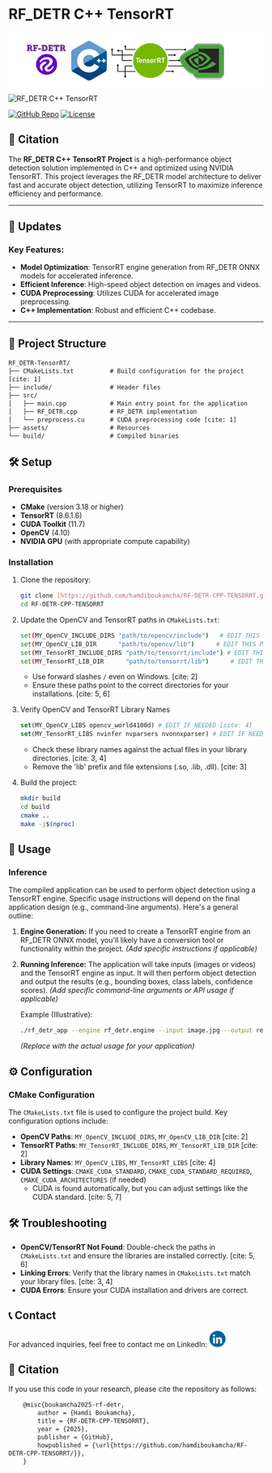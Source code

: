 # RF_DETR C++ TensorRT
![RF_DETR C++ TensorRT ](asset/RF_DETR-CPP-TensorRT.JPG)
![RF_DETR C++ TensorRT ](asset/Results-2.gif)

[![GitHub Repo](https://img.shields.io/badge/GitHub-Repo-blue?style=flat&logo=GitHub)](https://github.com/yourusername/RF_DETR-TensorRT)
[![License](https://img.shields.io/badge/License-MIT-lightgreen?style=flat&logo=License)](https://github.com/yourusername/RF_DETR-TensorRT/blob/main/LICENSE)

## 📜 Citation

The **RF_DETR C++ TensorRT Project** is a high-performance object detection solution implemented in C++ and optimized using NVIDIA TensorRT. This project leverages the RF_DETR model architecture to deliver fast and accurate object detection, utilizing TensorRT to maximize inference efficiency and performance.

---

## 📢 Updates

### Key Features:

* **Model Optimization**: TensorRT engine generation from RF_DETR ONNX models for accelerated inference.
* **Efficient Inference**: High-speed object detection on images and videos.
* **CUDA Preprocessing**: Utilizes CUDA for accelerated image preprocessing.
* **C++ Implementation**: Robust and efficient C++ codebase.

---

## 📂 Project Structure

    RF_DETR-TensorRT/
    ├── CMakeLists.txt          # Build configuration for the project [cite: 1]
    ├── include/                # Header files
    ├── src/
    │   ├── main.cpp            # Main entry point for the application
    │   ├── RF_DETR.cpp         # RF_DETR implementation
    │   └── preprocess.cu       # CUDA preprocessing code [cite: 1]
    ├── assets/                 # Resources
    └── build/                  # Compiled binaries

## 🛠️ Setup

### Prerequisites

* **CMake** (version 3.18 or higher)
* **TensorRT** (8.6.1.6)
* **CUDA Toolkit** (11.7)
* **OpenCV** (4.10)
* **NVIDIA GPU** (with appropriate compute capability)

### Installation

1.  Clone the repository:

    ```bash
    git clone [https://github.com/hamdiboukamcha/RF-DETR-CPP-TENSORRT.git](https://www.google.com/search?q=https://github.com/hamdiboukamcha/RF-DETR-CPP-TENSORRT.git)
    cd RF-DETR-CPP-TENSORRT
    ```

2.  Update the OpenCV and TensorRT paths in `CMakeLists.txt`:

    ```bash
    set(MY_OpenCV_INCLUDE_DIRS "path/to/opencv/include")   # EDIT THIS PATH [cite: 2]
    set(MY_OpenCV_LIB_DIR      "path/to/opencv/lib")      # EDIT THIS PATH [cite: 2]
    set(MY_TensorRT_INCLUDE_DIRS "path/to/tensorrt/include") # EDIT THIS PATH [cite: 2]
    set(MY_TensorRT_LIB_DIR      "path/to/tensorrt/lib")      # EDIT THIS PATH [cite: 2]
    ```

    * Use forward slashes `/` even on Windows. [cite: 2]
    * Ensure these paths point to the correct directories for your installations. [cite: 5, 6]

3.  Verify OpenCV and TensorRT Library Names

    ```cmake
    set(MY_OpenCV_LIBS opencv_world4100d) # EDIT IF NEEDED [cite: 4]
    set(MY_TensorRT_LIBS nvinfer nvparsers nvonnxparser) # EDIT IF NEEDED [cite: 4]
    ```

    * Check these library names against the actual files in your library directories. [cite: 3, 4]
    * Remove the 'lib' prefix and file extensions (.so, .lib, .dll). [cite: 3]

4.  Build the project:

    ```bash
    mkdir build
    cd build
    cmake ..
    make -j$(nproc)
    ```

## 🚀 Usage

### Inference

The compiled application can be used to perform object detection using a TensorRT engine.  Specific usage instructions will depend on the final application design (e.g., command-line arguments).  Here's a general outline:

1.  **Engine Generation:** If you need to create a TensorRT engine from an RF_DETR ONNX model, you'll likely have a conversion tool or functionality within the project.  *(Add specific instructions if applicable)*
2.  **Running Inference:** The application will take inputs (images or videos) and the TensorRT engine as input.  It will then perform object detection and output the results (e.g., bounding boxes, class labels, confidence scores).  *(Add specific command-line arguments or API usage if applicable)*

    Example (Illustrative):

    ```bash
    ./rf_detr_app --engine rf_detr.engine --input image.jpg --output results.json
    ```

    *(Replace with the actual usage for your application)*

## ⚙️ Configuration

### CMake Configuration

The `CMakeLists.txt` file is used to configure the project build. Key configuration options include:

* **OpenCV Paths**:  `MY_OpenCV_INCLUDE_DIRS`, `MY_OpenCV_LIB_DIR` [cite: 2]
* **TensorRT Paths**: `MY_TensorRT_INCLUDE_DIRS`, `MY_TensorRT_LIB_DIR` [cite: 2]
* **Library Names**: `MY_OpenCV_LIBS`, `MY_TensorRT_LIBS` [cite: 4]
* **CUDA Settings**: `CMAKE_CUDA_STANDARD`, `CMAKE_CUDA_STANDARD_REQUIRED`, `CMAKE_CUDA_ARCHITECTURES` (if needed)
    * CUDA is found automatically, but you can adjust settings like the CUDA standard. [cite: 5, 7]

## 🛠️ Troubleshooting

* **OpenCV/TensorRT Not Found**: Double-check the paths in `CMakeLists.txt` and ensure the libraries are installed correctly. [cite: 5, 6]
* **Linking Errors**: Verify that the library names in `CMakeLists.txt` match your library files. [cite: 3, 4]
* **CUDA Errors**: Ensure your CUDA installation and drivers are correct.

## 📞 Contact

For advanced inquiries, feel free to contact me on LinkedIn: <a href="https://www.linkedin.com/in/hamdi-boukamcha/" target="_blank"> <img src="asset/blue-linkedin-logo.png" alt="LinkedIn" width="32" height="32"></a>

## 📜 Citation

If you use this code in your research, please cite the repository as follows:

        @misc{boukamcha2025-rf-detr,
            author = {Hamdi Boukamcha},
            title = {RF-DETR-CPP-TENSORRT},
            year = {2025},
            publisher = {GitHub},
            howpublished = {\url{https://github.com/hamdiboukamcha/RF-DETR-CPP-TENSORRT/}},
        }
